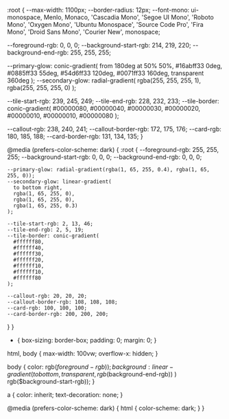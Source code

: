 :root {
  --max-width: 1100px;
  --border-radius: 12px;
  --font-mono: ui-monospace, Menlo, Monaco, 'Cascadia Mono', 'Segoe UI Mono',
    'Roboto Mono', 'Oxygen Mono', 'Ubuntu Monospace', 'Source Code Pro',
    'Fira Mono', 'Droid Sans Mono', 'Courier New', monospace;

  --foreground-rgb: 0, 0, 0;
  --background-start-rgb: 214, 219, 220;
  --background-end-rgb: 255, 255, 255;

  --primary-glow: conic-gradient(
    from 180deg at 50% 50%,
    #16abff33 0deg,
    #0885ff33 55deg,
    #54d6ff33 120deg,
    #0071ff33 160deg,
    transparent 360deg
  );
  --secondary-glow: radial-gradient(
    rgba(255, 255, 255, 1),
    rgba(255, 255, 255, 0)
  );

  --tile-start-rgb: 239, 245, 249;
  --tile-end-rgb: 228, 232, 233;
  --tile-border: conic-gradient(
    #00000080,
    #00000040,
    #00000030,
    #00000020,
    #00000010,
    #00000010,
    #00000080
  );

  --callout-rgb: 238, 240, 241;
  --callout-border-rgb: 172, 175, 176;
  --card-rgb: 180, 185, 188;
  --card-border-rgb: 131, 134, 135;
}

@media (prefers-color-scheme: dark) {
  :root {
    --foreground-rgb: 255, 255, 255;
    --background-start-rgb: 0, 0, 0;
    --background-end-rgb: 0, 0, 0;

    --primary-glow: radial-gradient(rgba(1, 65, 255, 0.4), rgba(1, 65, 255, 0));
    --secondary-glow: linear-gradient(
      to bottom right,
      rgba(1, 65, 255, 0),
      rgba(1, 65, 255, 0),
      rgba(1, 65, 255, 0.3)
    );

    --tile-start-rgb: 2, 13, 46;
    --tile-end-rgb: 2, 5, 19;
    --tile-border: conic-gradient(
      #ffffff80,
      #ffffff40,
      #ffffff30,
      #ffffff20,
      #ffffff10,
      #ffffff10,
      #ffffff80
    );

    --callout-rgb: 20, 20, 20;
    --callout-border-rgb: 108, 108, 108;
    --card-rgb: 100, 100, 100;
    --card-border-rgb: 200, 200, 200;
  }
}

* {
  box-sizing: border-box;
  padding: 0;
  margin: 0;
}

html,
body {
  max-width: 100vw;
  overflow-x: hidden;
}

body {
  color: rgb($foreground-rgb));
  background: linear-gradient(
      to bottom,
      transparent,
      rgb($background-end-rgb))
    )
    rgb($background-start-rgb));
}

a {
  color: inherit;
  text-decoration: none;
}

@media (prefers-color-scheme: dark) {
  html {
    color-scheme: dark;
  }
}
